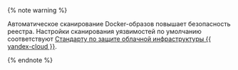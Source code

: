 {% note warning %}

Автоматическое сканирование Docker-образов повышает безопасность реестра. Настройки сканирования уязвимостей по умолчанию соответствуют [Стандарту по защите облачной инфраструктуры {{ yandex-cloud }}](../../security/standard/app-security.md#pipeline-recommendations).

{% endnote %}